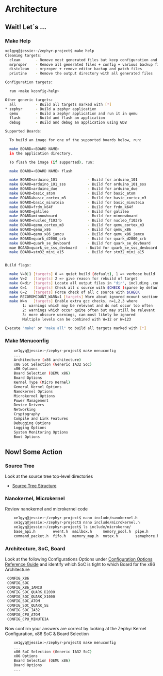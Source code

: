 Architecture
==

## Wait! Let´s ...

### Make Help

```sh
xe1gyq@jessie:~/zephyr-project$ make help
Cleaning targets:
  clean		  - Remove most generated files but keep configuration and backup files
  mrproper	  - Remove all generated files + config + various backup files
  distclean	  - mrproper + remove editor backup and patch files
  pristine	  - Remove the output directory with all generated files

Configuration targets:

  run <make kconfig-help>

Other generic targets:
  all		  - Build all targets marked with [*]
* zephyr	  - Build a zephyr application
  qemu		  - Build a zephyr application and run it in qemu
  flash		  - Build and flash an application
  debug		  - Build and debug an application using GDB

Supported Boards:

  To build an image for one of the supported boards below, run:

  make BOARD=<BOARD NAME>
  in the application directory.

  To flash the image (if supported), run:

  make BOARD=<BOARD NAME> flash

  make BOARD=arduino_101              - Build for arduino_101
  make BOARD=arduino_101_sss          - Build for arduino_101_sss
  make BOARD=arduino_due              - Build for arduino_due
  make BOARD=basic_atom               - Build for basic_atom
  make BOARD=basic_cortex_m3          - Build for basic_cortex_m3
  make BOARD=basic_minuteia           - Build for basic_minuteia
  make BOARD=frdm_k64f                - Build for frdm_k64f
  make BOARD=galileo                  - Build for galileo
  make BOARD=minnowboard              - Build for minnowboard
  make BOARD=nucleo_f103rb            - Build for nucleo_f103rb
  make BOARD=qemu_cortex_m3           - Build for qemu_cortex_m3
  make BOARD=qemu_x86                 - Build for qemu_x86
  make BOARD=qemu_x86_iamcu           - Build for qemu_x86_iamcu
  make BOARD=quark_d2000_crb          - Build for quark_d2000_crb
  make BOARD=quark_se_devboard        - Build for quark_se_devboard
  mae BOARD=quark_se_sss_devboard    - Build for quark_se_sss_devboard
  make BOARD=stm32_mini_a15           - Build for stm32_mini_a15


Build flags:

  make V=0|1 [targets] 0 => quiet build (default), 1 => verbose build
  make V=2   [targets] 2 => give reason for rebuild of target
  make O=dir [targets] Locate all output files in "dir", including .config
  make C=1   [targets] Check all c source with $CHECK (sparse by default)
  make C=2   [targets] Force check of all c source with $CHECK
  make RECORDMCOUNT_WARN=1 [targets] Warn about ignored mcount sections
  make W=n   [targets] Enable extra gcc checks, n=1,2,3 where
		1: warnings which may be relevant and do not occur too often
		2: warnings which occur quite often but may still be relevant
		3: more obscure warnings, can most likely be ignored
		Multiple levels can be combined with W=12 or W=123

Execute "make" or "make all" to build all targets marked with [*] 
```

### Make Menuconfig

```sh
    xe1gyq@jessie:~/zephyr-project$ make menuconfig
    ...
    Architecture (x86 architecture)
    x86 SoC Selection (Generic IA32 SoC)
    x86 Options
    Board Selection (QEMU x86)
    Board Options
    Kernel Type (Micro Kernel)
    General Kernel Options
    Nanokernel Options
    Microkernel Options
    Power Management
    Device Drivers
    Networking
    Cryptography
    Compile and Link Features
    Debugging Options
    Logging Options
    System Monitoring Options
    Boot Options
```

## Now! Some Action

### Source Tree

Look at the source tree top-level directories

- [Source Tree Structure](https://www.zephyrproject.org/doc/kernel/overview/source_tree.html)

### Nanokernel, Microkernel

Review nanokernel and microkernel code

```sh
    xe1gyq@jessie:~/zephyr-project$ nano include/nanokernel.h
    xe1gyq@jessie:~/zephyr-project$ nano include/microkernel.h
    xe1gyq@jessie:~/zephyr-project$ ls include/microkerne/
    base_api.h        event.h  mailbox.h     memory_pool.h  pipe.h       task.h      ticks.h
    command_packet.h  fifo.h   memory_map.h  mutex.h        semaphore.h  task_irq.h
```

### Architecture, SoC, Board

Look at the following Configurations Options under [Configuration Options Reference Guide](https://www.zephyrproject.org/doc/reference/kconfig/index.html)
and identify which SoC is tight to which Board for the x86 Architecture

```sh
 CONFIG_X86
 CONFIG_SOC
 CONFIG_X86_IAMCU
 CONFIG_SOC_QUARK_D2000
 CONFIG_SOC_QUARK_X1000
 CONFIG_SOC_ATOM
 CONFIG_SOC_QUARK_SE
 CONFIG_SOC_IA32
 CONFIG_CPU_ATOM
 CONFIG_CPU_MINUTEIA
```

Now confirm your answers are correct by looking at the Zephyr Kernel Configuration, x86 SoC & Board Selection

```sh
    xe1gyq@jessie:~/zephyr-project$ make menuconfig
    ...
    x86 SoC Selection (Generic IA32 SoC)
    x86 Options
    Board Selection (QEMU x86)
    Board Options
    ...
```
